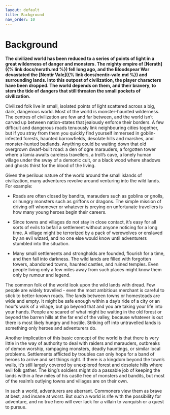 ```yaml
---
layout: default
title: Background
nav_order: 10
---
```


# Background

**The civilized world has been reduced to a series of points of light in a great wilderness of danger and monsters. The mighty empire of [Nerath]({% link docs/nerath.md %}) fell long ago, and the Bloodspear War devastated the [Nentir Vale]({% link docs/nentir-vale.md %}) and surrounding lands. Into this outpost of civilization, the player characters have been dropped. The world depends on them, and their bravery, to stem the tide of dangers that still threaten the small pockets of civilization.**

Civilized folk live in small, isolated points of light scattered across a big, dark, dangerous world. Most of the world is monster-haunted wilderness. The centres of civilization are few and far between, and the world isn’t carved up between nation-states that jealously enforce their borders. A few difficult and dangerous roads tenuously link neighbouring cities together, but if you stray from them you quickly find yourself immersed in goblin-infested forests, haunted barrowfields, desolate hills and marshes, and monster-hunted badlands. Anything could be waiting down that old overgrown dwarf-built road: a den of ogre marauders, a forgotten tower where a lamia awaits careless travellers, a troll’s cave, a lonely human village under the sway of a demonic cult, or a black wood where shadows and ghosts thirst for the blood of the living.

Given the perilous nature of the world around the small islands of civilization, many adventures revolve around venturing into the wild lands. For example:

- Roads are often closed by bandits, marauders such as goblins or gnolls, or hungry monsters such as griffons or dragons. The simple mission of driving off whomever or whatever is preying on unfortunate travellers is how many young heroes begin their careers.

- Since towns and villages do not stay in close contact, it’s easy for all sorts of evils to befall a settlement without anyone noticing for a long time. A village might be terrorized by a pack of werewolves or enslaved by an evil wizard, and no one else would know until adventurers stumbled into the situation.

- Many small settlements and strongholds are founded, flourish for a time, and then fall into darkness. The wild lands are filled with forgotten towers, abandoned towns, haunted castles, and ruined temples. Even people living only a few miles away from such places might know them only by rumour and legend.

The common folk of the world look upon the wild lands with dread. Few people are widely travelled - even the most ambitious merchant is careful to stick to better-known roads. The lands between towns or homesteads are wide and empty. It might be safe enough within a day’s ride of a city or an hour’s walk of a village, but go beyond that and you are taking your life into your hands. People are scared of what might be waiting in the old forest or beyond the barren hills at the far end of the valley, because whatever is out there is most likely hungry and hostile. Striking off into untravelled lands is something only heroes and adventurers do.

Another implication of this basic concept of the world is that there is very little in the way of authority to deal with raiders and marauders, outbreaks of demon worship, rampaging monsters, deadly hauntings, or similar local problems. Settlements afflicted by troubles can only hope for a band of heroes to arrive and set things right. If there is a kingdom beyond the town’s walls, it’s still largely covered by unexplored forest and desolate hills where evil folk gather. The king’s soldiers might do a passable job of keeping the lands within a few miles of his castle free of monsters and bandits, but most of the realm’s outlying towns and villages are on their own.

In such a world, adventurers are aberrant. Commoners view them as brave at best, and insane at worst. But such a world is rife with the possibility for adventure, and no true hero will ever lack for a villain to vanquish or a quest to pursue.
